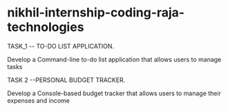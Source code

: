 # nikhil-internship-coding-raja-technologies

TASK_1 -- TO-DO LIST APPLICATION.

Develop a Command-line to-do list application that allows users to manage tasks

TASK 2 --PERSONAL BUDGET TRACKER.

Develop a Console-based budget tracker that allows users to manage their expenses and income

